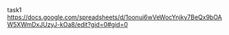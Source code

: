 task1
https://docs.google.com/spreadsheets/d/1oonui6wVeWocYnjky7BeQx9bOAW5XWmDxJUzyJ-kOa8/edit?gid=0#gid=0